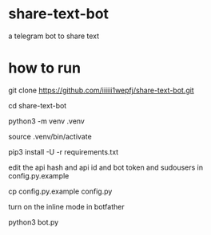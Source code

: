 # share-text-bot
a telegram bot to share text

# how to run
 
 git clone https://github.com/iiiiii1wepfj/share-text-bot.git
 
 cd share-text-bot

 python3 -m venv .venv
 
 source .venv/bin/activate
 
 pip3 install -U -r requirements.txt
 
 edit the api hash and api id and bot token and sudousers in config.py.example
 
 cp config.py.example config.py
 
 turn on the inline mode in botfather
 
python3 bot.py

